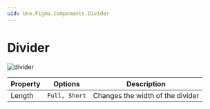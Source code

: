```yaml
---
uid: Uno.Figma.Components.Divider
---
```


# Divider

![divider](./images/divider.png)

| Property | Options       | Description                      |
| -------- | ------------- | -------------------------------- |
| Length   | `Full, Short` | Changes the width of the divider |

